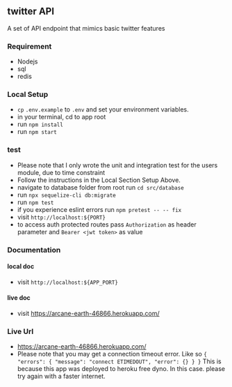 ## twitter API
A set of API endpoint that mimics basic twitter features

### Requirement
-   Nodejs
-   sql
-   redis

### Local Setup
-   `cp` `.env.example` to `.env` and set your environment variables.
-   in your terminal, cd to app root
-   run `npm install`
-   run  `npm start`

### test
-   Please note that I only wrote the unit and integration test for the users module,
    due to time constraint
-   Follow the instructions in the Local Section Setup Above.
-   navigate to database folder from root run `cd src/database`
-   run `npx sequelize-cli db:migrate`
-   run `npm test`
-   if you experience eslint errors run `npm pretest -- -- fix`
-   visit `http://localhost:${PORT}` 
-   to access auth protected routes pass `Authorization` as header parameter and `Bearer <jwt token>` as value

### Documentation
#### local doc
-   visit `http://localhost:${APP_PORT}` 
#### live doc
-   visit https://arcane-earth-46866.herokuapp.com/
### Live Url
- https://arcane-earth-46866.herokuapp.com/
- Please note that you may get a connection timeout error. Like so
`{
     "errors": {
         "message": "connect ETIMEDOUT",
         "error": {}
     }
 }` 
  This is because this app was deployed to heroku free dyno.
  In this case. please try again with a faster internet.

